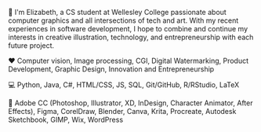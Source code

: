 👋 I'm Elizabeth, a CS student at Wellesley College passionate about computer graphics and all intersections of tech and art. With my recent experiences in software development, I hope to combine and continue my interests in creative illustration, technology, and entrepreneurship with each future project.

❤️ Computer vision, Image processing, CGI, Digital Watermarking, Product Development, Graphic Design, Innovation and Entrepreneurship

💻 Python, Java, C#, HTML/CSS, JS, SQL, Git/GitHub, R/RStudio, LaTeX

🎨 Adobe CC (Photoshop, Illustrator, XD, InDesign, Character Animator, After Effects), Figma, CorelDraw, Blender, Canva, Krita, Procreate, Autodesk Sketchbook, GIMP, Wix, WordPress
